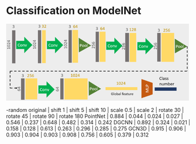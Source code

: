 # Classification on ModelNet

<img src="../imgs/model_cls.png" alt="classification model" width="500" />

-random
           original | shift  1 | shift  5 | shift 10 | scale 0.5 | scale  2 | rotate 30 | rotate 45 | rotate 90 | rotate 180
PointNet |    0.884 |    0.044 |    0.024 |    0.027 |     0.546 |    0.237 |     0.648 |     0.482 |     0.314 |      0.242
DGCNN    |    0.892 |    0.324 |    0.021 |    0.158 |     0.128 |    0.613 |     0.263 |     0.296 |     0.285 |      0.275
GCN3D    |    0.915 |    0.906 |    0.903 |    0.904 |     0.903 |    0.908 |     0.756 |     0.605 |     0.379 |      0.312